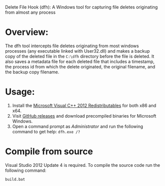 Delete File Hook (dfh): A Windows tool for capturing file deletes originating from almost any process

Overview:
==

The dfh tool intercepts file deletes originating from most windows processes (any executable linked with User32.dll) and makes a backup copy of the deleted file in the ``C:\dfh`` directory before the file is deleted. It also saves a metadata file for each deleted file that includes a timestamp, the process id from which the delete originated, the original filename, and the backup copy filename. 

Usage:
==

1. Install the [Microsoft Visual C++ 2012 Redistributables](http://www.microsoft.com/en-us/download/details.aspx?id=30679) for both x86 and x64. 
2. Visit [GitHub releases](https://github.com/pmolchanov/dfh/releases) and download precompiled binaries for Microsoft Windows.
3. Open a command prompt as *Administrator* and run the following command to get help: ``dfh.exe /?``

Compile from source
== 

Visual Studio 2012 Update 4 is required. To compile the source code run the following command:

```
build.bat
```





